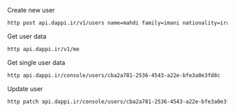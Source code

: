 Create new user

```bash
http post api.dappi.ir/v1/users name=mahdi family=imani nationality=iran nationalCode=0011445732 username=mimani password=1jshi3 sex=male email=imani.mahdi@gmail.com phone=09124184801 birthday=1990-01-04
```

Get user data

```bash
http api.dappi.ir/v1/me
```

Get single user data

```bash
http api.dappi.ir/console/users/cba2a781-2536-4543-a22e-bfe3a0e3fd8c
```


Update user

```bash
http patch api.dappi.ir/console/users/cba2a781-2536-4543-a22e-bfe3a0e3fd8c name=ali
```